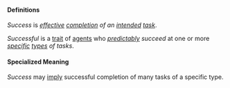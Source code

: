 #### Definitions

*Success* is *[effective](https://github.com/gcassel/Modular-Organization-Terminology/blob/master/terms/effective.md) [completion](https://github.com/gcassel/Modular-Organization-Terminology/blob/master/terms/complete.md) of an [intended](https://github.com/gcassel/Modular-Organization-Terminology/blob/master/terms/intend.md) [task](https://github.com/gcassel/Modular-Organization-Terminology/blob/master/terms/task.md)*.

*Successful* is a [trait](https://github.com/gcassel/Modular-Organization-Terminology/blob/master/terms/trait.md) of [agents](https://github.com/gcassel/Modular-Organization-Terminology/blob/master/terms/agent.md) who *[predictably](https://github.com/gcassel/Modular-Organization-Terminology/blob/master/terms/predict.md) succeed* at one or more *[specific](https://github.com/gcassel/Modular-Organization-Terminology/blob/master/terms/specific.md) [types](https://github.com/gcassel/Modular-Organization-Terminology/blob/master/terms/type.md) of tasks*.

#### Specialized Meaning

*Success* may [imply](https://github.com/gcassel/Modular-Organization-Terminology/blob/master/terms/imply.md) successful completion of many tasks of a specific type. 
